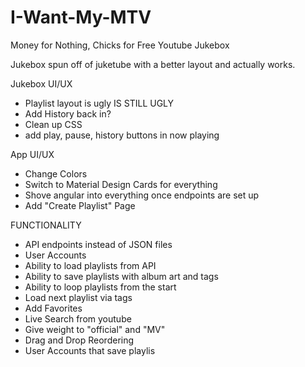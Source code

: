 # I-Want-My-MTV
Money for Nothing, Chicks for Free Youtube Jukebox

Jukebox spun off of juketube with a better layout and actually works.

Jukebox UI/UX
- Playlist layout is ugly IS STILL UGLY
- Add History back in?
- Clean up CSS
- add play, pause, history buttons in now playing

App UI/UX

- Change Colors
- Switch to Material Design Cards for everything
- Shove angular into everything once endpoints are set up
- Add "Create Playlist" Page

FUNCTIONALITY
- API endpoints instead of JSON files
- User Accounts
- Ability to load playlists from API
- Ability to save playlists with album art and tags
- Ability to loop playlists from the start
- Load next playlist via tags
- Add Favorites
- Live Search from youtube
- Give weight to "official" and "MV" 
- Drag and Drop Reordering
- User Accounts that save playlis

